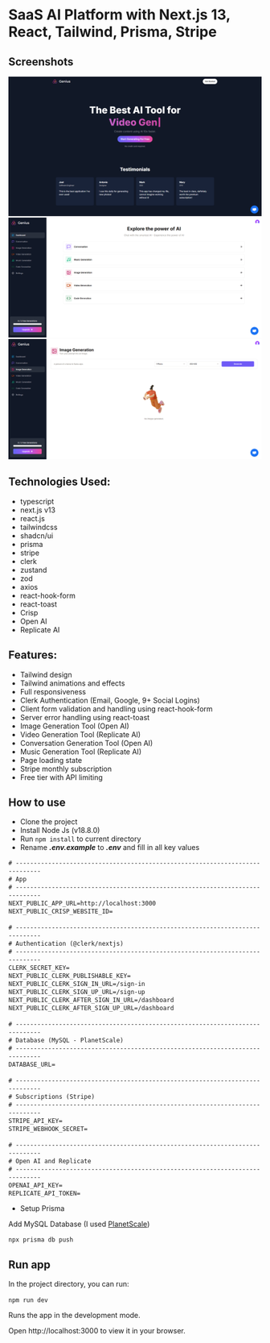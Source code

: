 # SaaS AI Platform with Next.js 13, React, Tailwind, Prisma, Stripe

## Screenshots

![Screenshot](./screenshots/screenshot-1.png)
![Screenshot](./screenshots/screenshot-2.png)
![Screenshot](./screenshots/screenshot-3.png)

## Technologies Used:

-   typescript
-   next.js v13
-   react.js
-   tailwindcss
-   shadcn/ui
-   prisma
-   stripe
-   clerk
-   zustand
-   zod
-   axios
-   react-hook-form
-   react-toast
-   Crisp
-   Open AI
-   Replicate AI

## Features:

-   Tailwind design
-   Tailwind animations and effects
-   Full responsiveness
-   Clerk Authentication (Email, Google, 9+ Social Logins)
-   Client form validation and handling using react-hook-form
-   Server error handling using react-toast
-   Image Generation Tool (Open AI)
-   Video Generation Tool (Replicate AI)
-   Conversation Generation Tool (Open AI)
-   Music Generation Tool (Replicate AI)
-   Page loading state
-   Stripe monthly subscription
-   Free tier with API limiting

## How to use

-   Clone the project
-   Install Node Js (v18.8.0)
-   Run `npm install` to current directory
-   Rename **_.env.example_** to **_.env_** and fill in all key values

```dotenv
# -----------------------------------------------------------------------------
# App
# -----------------------------------------------------------------------------
NEXT_PUBLIC_APP_URL=http://localhost:3000
NEXT_PUBLIC_CRISP_WEBSITE_ID=

# -----------------------------------------------------------------------------
# Authentication (@clerk/nextjs)
# -----------------------------------------------------------------------------
CLERK_SECRET_KEY=
NEXT_PUBLIC_CLERK_PUBLISHABLE_KEY=
NEXT_PUBLIC_CLERK_SIGN_IN_URL=/sign-in
NEXT_PUBLIC_CLERK_SIGN_UP_URL=/sign-up
NEXT_PUBLIC_CLERK_AFTER_SIGN_IN_URL=/dashboard
NEXT_PUBLIC_CLERK_AFTER_SIGN_UP_URL=/dashboard

# -----------------------------------------------------------------------------
# Database (MySQL - PlanetScale)
# -----------------------------------------------------------------------------
DATABASE_URL=

# -----------------------------------------------------------------------------
# Subscriptions (Stripe)
# -----------------------------------------------------------------------------
STRIPE_API_KEY=
STRIPE_WEBHOOK_SECRET=

# -----------------------------------------------------------------------------
# Open AI and Replicate
# -----------------------------------------------------------------------------
OPENAI_API_KEY=
REPLICATE_API_TOKEN=
```

-   Setup Prisma

Add MySQL Database (I used [PlanetScale](https://planetscale.com/))

```shell
npx prisma db push
```

## Run app

In the project directory, you can run:

`npm run dev`

Runs the app in the development mode.

Open http://localhost:3000 to view it in your browser.
